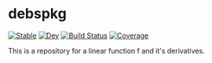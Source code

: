# debspkg

[![Stable](https://img.shields.io/badge/docs-stable-blue.svg)](https://krishna-vasudev.github.io/debspkg.jl/stable)
[![Dev](https://img.shields.io/badge/docs-dev-blue.svg)](https://krishna-vasudev.github.io/debspkg.jl/dev)
[![Build Status](https://github.com/krishna-vasudev/debspkg.jl/workflows/CI/badge.svg)](https://github.com/krishna-vasudev/debspkg.jl/actions)
[![Coverage](https://codecov.io/gh/krishna-vasudev/debspkg.jl/branch/master/graph/badge.svg)](https://codecov.io/gh/krishna-vasudev/debspkg.jl)

This is a repository for a linear function f and it's derivatives.
